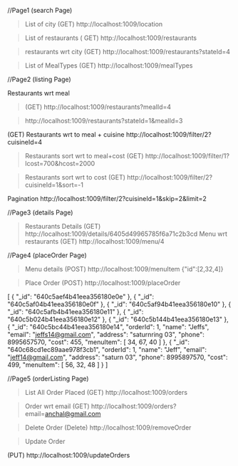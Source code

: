 //Page1 (search Page)

> List of city
 (GET) http://localhost:1009/location

 > List of restaurants 
 ( GET) http://localhost:1009/restaurants

> restaurants wrt city
(GET) http://localhost:1009/restaurants?stateId=4

>List of MealTypes
(GET) http://localhost:1009/mealTypes

//Page2 (listing Page)

Restaurants wrt meal
> (GET) http://localhost:1009/restaurants?mealId=4

> http://localhost:1009/restaurants?stateId=1&mealId=3

(GET) Restaurants wrt to meal + cuisine
http://localhost:1009/filter/2?cuisineId=4

> Restaurants sort wrt to meal+cost 
(GET) http://localhost:1009/filter/1?lcost=700&hcost=2000
 
 >Restaurants sort wrt to cost
 (GET) http://localhost:1009/filter/2?cuisineId=1&sort=-1

 Pagination
http://localhost:1009/filter/2?cuisineId=1&skip=2&limit=2

//Page3 (details Page)

> Restaurants Details
(GET) http://localhost:1009/details/6405d49965785f6a71c2b3cd
> Menu wrt restaurants
(GET) http://localhost:1009/menu/4

//Page4 (placeOrder Page)

> Menu details 
(POST) http://localhost:1009/menuItem
{"id":[2,32,4]}

> Place Order
(POST) http://localhost:1009/placeOrder

[
    {
        "_id": "640c5aef4b41eea356180e0e"
    },
    {
        "_id": "640c5af04b41eea356180e0f"
    },
    {
        "_id": "640c5af94b41eea356180e10"
    },
    {
        "_id": "640c5afb4b41eea356180e11"
    },
    {
        "_id": "640c5b024b41eea356180e12"
    },
    {
        "_id": "640c5b144b41eea356180e13"
    },
    {
        "_id": "640c5bc44b41eea356180e14",
        "orderId": 1,
        "name": "Jeffs",
        "email": "jeffs14@gmail.com",
        "address": "saturnring 03",
        "phone": 8995657570,
        "cost": 455,
        "menuItem": [
            34,
            67,
            40
        ]
    },
    {
        "_id": "640c68cd1ec89aae978f3cb1",
        "orderId": 1,
        "name": "Jeff",
        "email": "jeff14@gmail.com",
        "address": "saturn 03",
        "phone": 8995897570,
        "cost": 499,
        "menuItem": [
            56,
            32,
            48
        ]
    }
]

 
//Page5 (orderListing Page)

> List All Order Placed
(GET) http://localhost:1009/orders

> Order wrt email
(GET) http://localhost:1009/orders?email=anchal@gmail.com

> Delete Order
(Delete) http://localhost:1009/removeOrder

>Update Order

(PUT) http://localhost:1009/updateOrders